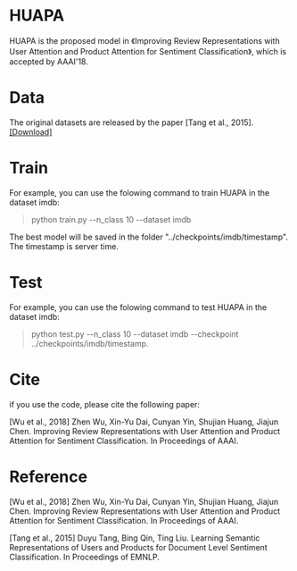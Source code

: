 # HUAPA
HUAPA is the proposed model in 《Improving Review Representations with User Attention and Product Attention for Sentiment Classification》, which is accepted by AAAI'18.

# Data
The original datasets are released by the paper [Tang et al., 2015]. [[Download]](http://ir.hit.edu.cn/%7Edytang/paper/acl2015/dataset.7z)

# Train
For example, you can use the folowing command to train HUAPA in the dataset imdb:
> python train.py --n_class 10 --dataset imdb

The best model will be saved in the folder "../checkpoints/imdb/timestamp". The timestamp is server time.

# Test
For example, you can use the folowing command to test HUAPA in the dataset imdb:
> python test.py --n_class 10 --dataset imdb --checkpoint ../checkpoints/imdb/timestamp.

# Cite
if you use the code, please cite the following paper:

[Wu et al., 2018]  Zhen Wu, Xin-Yu Dai, Cunyan Yin, Shujian Huang, Jiajun Chen. Improving Review Representations with User Attention and Product Attention for Sentiment Classification. In Proceedings of AAAI.

# Reference
[Wu et al., 2018]  Zhen Wu, Xin-Yu Dai, Cunyan Yin, Shujian Huang, Jiajun Chen. Improving Review Representations with User Attention and Product Attention for Sentiment Classification. In Proceedings of AAAI.

[Tang et al., 2015] Duyu Tang, Bing Qin, Ting Liu. Learning Semantic Representations of Users and Products for Document Level Sentiment Classification. In Proceedings of EMNLP.
